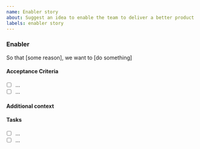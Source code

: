 ```yaml
---
name: Enabler story
about: Suggest an idea to enable the team to deliver a better product
labels: enabler story
---
```


### Enabler

<!-- A description of the enabler that covers what needs to be done why it needs to be done. It should be understandable by all members of the team -->

So that [some reason], we want to [do something]

#### Acceptance Criteria

<!-- Requirements to accept this enabler as completed -->

-  [ ] ...
-  [ ] ...

#### Additional context

<!-- Add any other context here -->

#### Tasks

<!-- Tasks needed to complete this enabler -->

-  [ ] ...
-  [ ] ...

<!-- Please add one or more of these labels: 'spike', 'refactor', 'architecture', 'infrastructure', 'compliance' -->
